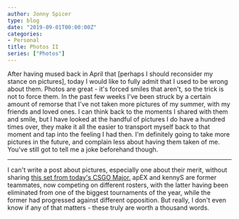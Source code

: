 ```yaml
---
author: Jonny Spicer
type: blog
date: "2019-09-01T00:00:00Z"
categories:
- Personal
title: Photos II
series: ["Photos"]
---
```

After having mused back in April that [perhaps I should reconsider my stance on pictures], today I would like to fully admit that I used to be wrong about them. Photos are great - it's forced smiles that aren't,
so the trick is not to force them. In the past few weeks I've been struck by a certain amount of remorse that I've not taken more pictures of my summer, with my friends and loved ones. I can think back to the moments
I shared with them and smile, but I have looked at the handful of pictures I do have a hundred times over, they make it all the easier to transport myself back to that moment and tap into the feeling I had then.
I'm definitely going to take more pictures in the future, and complain less about having them taken of me. You've still got to tell me a joke beforehand though.

---

I can't write a post about pictures, especially one about their merit, without sharing [this set from today's CSGO Major.](https://twitter.com/borodasltv/status/1168183163425906689) apEX and kennyS are former teammates, now competing on different rosters, with the latter having been eliminated from one of the biggest tournaments of the year, while the former had progressed against different opposition. But really, I don't even know if any of that matters - these truly are worth a
thousand words.
